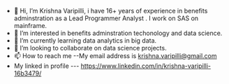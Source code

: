 - 👋 Hi, I’m Krishna Varipilli, i have 16+ years of experience in benefits adminstration as a Lead Programmer Analyst . I work on SAS on mainframe.
- 👀 I’m interested in benefits adminstration techonology and data science.
- 🌱 I’m currently learning data analytics in big data.
- 💞️ I’m looking to collaborate on data science projects.
- 📫 How to reach me --My email address is krishna.varipilli@gmail.com
- My linked in profile --- https://www.linkedin.com/in/krishna-varipilli-16b3479/

<!---
K2VARIPI/K2VARIPI is a ✨ special ✨ repository because its `README.md` (this file) appears on your GitHub profile.
You can click the Preview link to take a look at your changes.
--->

